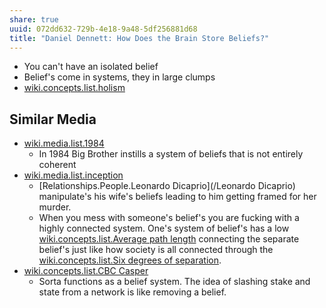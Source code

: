 ```yaml
---
share: true
uuid: 072dd632-729b-4e18-9a48-5df256881d68
title: "Daniel Dennett: How Does the Brain Store Beliefs?"
---
```

* You can't have an isolated belief
* Belief's come in systems, they  in large clumps
* [wiki.concepts.list.holism](/7325ec18-5c6a-4e43-bb36-437050d54025)

## Similar Media

* [wiki.media.list.1984](/8d27c0e2-820e-48cf-909e-fb0034b8ccaa)
  * In 1984 Big Brother instills a system of beliefs that is not entirely coherent
* [wiki.media.list.inception](/c6ccc7d8-2245-4e07-a5ce-5d9c9abebc26)
  * [Relationships.People.Leonardo Dicaprio](/Leonardo Dicaprio) manipulate's his wife's beliefs  leading to him getting framed for her murder.
  * When you mess with someone's belief's you are fucking with a highly connected system. One's system of belief's has a low [wiki.concepts.list.Average path length](/962b5f3f-1b8f-4314-9dc4-ac71a5a41fcf) connecting the separate belief's just like how society is all connected through the [wiki.concepts.list.Six degrees of separation](/5241197b-7146-46d5-9084-e10a1f56804f).
* [wiki.concepts.list.CBC Casper](/13238467-be41-4d6b-9769-0bb8ca16fdd4)
  * Sorta functions as a belief system. The idea of slashing stake and state from a network is like removing a belief.